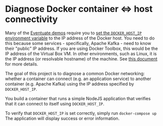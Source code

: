 # Diagnose Docker container <=> host connectivity

Many of the [Eventuate demos](http://eventuate.io/exampleapps.html) require you to [set the `DOCKER_HOST_IP` environment variable](http://eventuate.io/docs/usingdocker.html) to the IP address of the Docker host.
You need to do this because some services - specifically, Apache Kafka - need to know their "public" IP address.
If you are using Docker Toolbox, this would be the IP address of the Virtual Box VM.
In other environments, such as Linux, it is the IP address (or resolvable hostname) of the machine.
See [this document](http://eventuate.io/docs/usingdocker.html) for more details.


The goal of this project is to diagnose a common Docker networking: whether a container can connect (e.g. an application service) to another container  (e.g. Apache Kafka) using the IP address specified by `DOCKER_HOST_IP`.

You build a container that runs a simple NodeJS application that verifies that it can connect to itself using `DOCKER_HOST_IP`.

To verify that `DOCKER_HOST_IP` is set correctly, simply run `docker-compose up`
The application will display success or error information.
